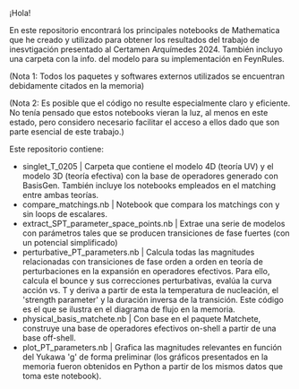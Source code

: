 ¡Hola!

En este repositorio encontrará los principales notebooks de Mathematica que he creado y utilizado para obtener los resultados del trabajo de inesvtigación presentado al Certamen Arquímedes 2024.
También incluyo una carpeta con la info. del modelo para su implementación en FeynRules.

(Nota 1: Todos los paquetes y softwares externos utilizados se encuentran debidamente citados en la memoria)

(Nota 2: Es posible que el código no resulte especialmente claro y eficiente. No tenía pensado que estos notebooks vieran la luz, al menos en este estado, pero considero necesario facilitar el acceso a ellos dado que son parte esencial de este trabajo.)

Este repositorio contiene:

- singlet_T_0205 | Carpeta que contiene el modelo 4D (teoría UV) y el modelo 3D (teoría efectiva) con la base de operadores generado con BasisGen. También incluye los notebooks empleados en el matching entre ambas teorías.
- compare_matchings.nb | Notebook que compara los matchings con y sin loops de escalares.
- extract_SPT_parameter_space_points.nb | Extrae una serie de modelos con parámetros tales que se producen transiciones de fase fuertes (con un potencial simplificado)
- perturbative_PT_parameters.nb | Calcula todas las magnitudes relacionadas con transiciones de fase orden a orden en teoría de perturbaciones en la expansión en operadores efectivos. Para ello, calcula el bounce y sus correcciones perturbativas, evalúa la curva acción vs. T y deriva a partir de esta la temperatura de nucleación, el 'strength parameter' y la duración inversa de la transición. Este código es el que se ilustra en el diagrama de flujo en la memoria.
- physical_basis_matchete.nb | Con base en el paquete Matchete, construye una base de operadores efectivos on-shell a partir de una base off-shell.
- plot_PT_parameters.nb | Grafica las magnitudes relevantes en función del Yukawa 'g' de forma preliminar (los gráficos presentados en la memoria fueron obtenidos en Python a partir de los mismos datos que toma este notebook).
